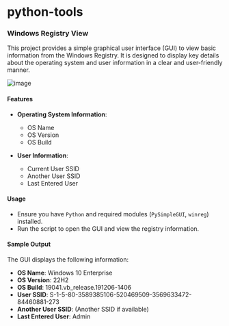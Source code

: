 # python-tools



### Windows Registry View

This project provides a simple graphical user interface (GUI) to view basic information from the Windows Registry. It is designed to display key details about the operating system and user information in a clear and user-friendly manner.

![image](https://github.com/user-attachments/assets/dd17a60b-13a2-47b7-a2b4-b84ccb9e82ef)

#### Features

- **Operating System Information**:
  - OS Name
  - OS Version
  - OS Build

- **User Information**:
  - Current User SSID
  - Another User SSID
  - Last Entered User


#### Usage

- Ensure you have `Python` and required modules (`PySimpleGUI`, `winreg`) installed.
- Run the script to open the GUI and view the registry information.

#### Sample Output

The GUI displays the following information:

- **OS Name**: Windows 10 Enterprise
- **OS Version**: 22H2
- **OS Build**: 19041.vb_release.191206-1406
- **User SSID**: S-1-5-80-3589385106-520469509-3569633472-84460881-273
- **Another User SSID**: (Another SSID if available)
- **Last Entered User**: Admin
